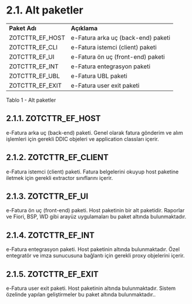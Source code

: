 # 2.1. Alt paketler


<table>
  <tr>
   <td><strong>Paket Adı</strong>
   </td>
   <td><strong>Açıklama</strong>
   </td>
  </tr>
  <tr>
   <td>ZOTCTTR_EF_HOST
   </td>
   <td>e-Fatura arka uç (back-end) paketi
   </td>
  </tr>
  <tr>
   <td>ZOTCTTR_EF_CLI
   </td>
   <td>e-Fatura istemci (client) paketi
   </td>
  </tr>
  <tr>
   <td>ZOTCTTR_EF_UI
   </td>
   <td>e-Fatura ön uç (front-end) paketi
   </td>
  </tr>
  <tr>
   <td>ZOTCTTR_EF_INT
   </td>
   <td>e-Fatura entegrasyon paketi
   </td>
  </tr>
  <tr>
   <td>ZOTCTTR_EF_UBL
   </td>
   <td>e-Fatura UBL paketi
   </td>
  </tr>
  <tr>
   <td>ZOTCTTR_EF_EXIT
   </td>
   <td>e-Fatura user exit paketi
   </td>
  </tr>
</table>


Tablo 1 - Alt paketler


## 2.1.1. ZOTCTTR_EF_HOST

e-Fatura arka uç (back-end) paketi. Genel olarak fatura gönderim ve alım işlemleri için gerekli DDIC objeleri ve application classları içerir.


## 2.1.2. ZOTCTTR_EF_CLIENT

e-Fatura istemci (client) paketi. Fatura belgelerini okuyup host paketine iletmek için gerekli extractor sınıflarını içerir.


## 2.1.3. ZOTCTTR_EF_UI

e-Fatura ön uç (front-end) paketi. Host paketinin bir alt paketidir. Raporlar ve Fiori, BSP, WD gibi arayüz uygulamaları bu paket altında bulunmaktadır.


## 2.1.4. ZOTCTTR_EF_INT

e-Fatura entegrasyon paketi. Host paketinin altında bulunmaktadır. Özel entegratör ve imza sunucusuna bağlantı için gerekli proxy objelerini içerir.


## 2.1.5. ZOTCTTR_EF_EXIT

e-Fatura user exit paketi. Host paketinin altında bulunmaktadır. Sistem özelinde yapılan geliştirmeler bu paket altında bulunmaktadır..